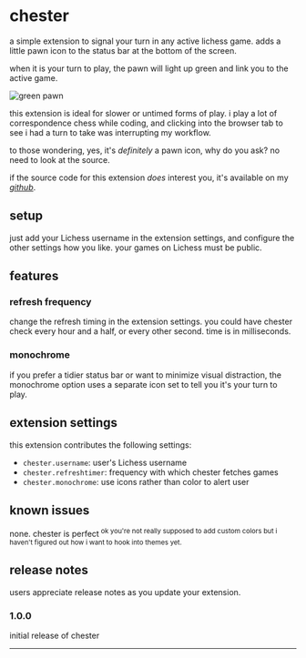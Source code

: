 # chester

a simple extension to signal your turn in any active lichess game.
adds a little pawn icon to the status bar at the bottom of the screen.

when it is your turn to play, the pawn will light up green and link you to
the active game.

![green pawn](https://raw.githubusercontent.com/colin-kohli/chester/master/images/little.png)

this extension is ideal for slower or untimed forms of play. i play a lot of
correspondence chess while coding, and clicking into the browser tab to see
i had a turn to take was interrupting my workflow.

to those wondering, yes, it's *definitely* a pawn icon, why do you ask? no need to look at the source.

if the source code for this extension *does* interest you, it's available on
my *[github](https://github.com/cojoko/chester)*.

## setup

just add your Lichess username in the extension settings, and configure the
other settings how you like. your games on Lichess must be public.

## features

### refresh frequency

change the refresh timing in the extension settings. you could have chester check every hour and a half, or every other second. time is in milliseconds.

### monochrome

if you prefer a tidier status bar or want to minimize visual distraction, the
monochrome option uses a separate icon set to tell you it's your turn to play.

## extension settings

this extension contributes the following settings:

* `chester.username`: user's Lichess username
* `chester.refreshtimer`: frequency with which chester fetches games
* `chester.monochrome`: use icons rather than color to alert user

## known issues

none. chester is perfect<sup> ok you're not really supposed to add custom colors
but i haven't figured out how i want to hook into themes yet.</sup>



## release notes

users appreciate release notes as you update your extension.

### 1.0.0

initial release of chester

-----------------------------------------------------------------------------------------------------------
